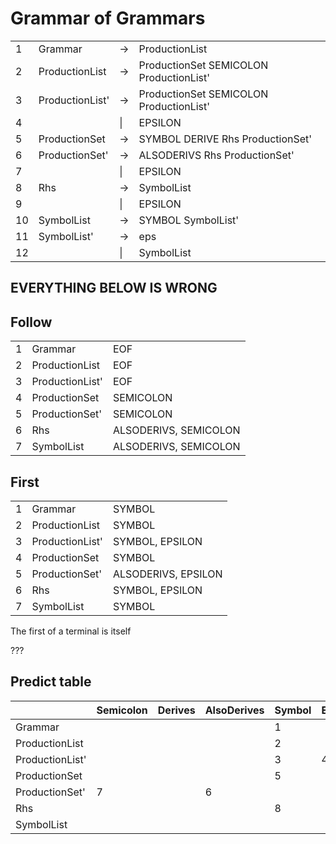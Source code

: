 # Grammar of Grammars

|     |                 |        |                                         |
| --- | --------------- | ------ | --------------------------------------- |
| 1   | Grammar         | &rarr; | ProductionList                          |
| 2   | ProductionList  | &rarr; | ProductionSet SEMICOLON ProductionList' |
| 3   | ProductionList' | &rarr; | ProductionSet SEMICOLON ProductionList' |
| 4   |                 | \|     | EPSILON                                 |
| 5   | ProductionSet   | &rarr; | SYMBOL DERIVE Rhs ProductionSet'        |
| 6   | ProductionSet'  | &rarr; | ALSODERIVS Rhs ProductionSet'           |
| 7   |                 | \|     | EPSILON                                 |
| 8   | Rhs             | &rarr; | SymbolList                              |
| 9   |                 | \|     | EPSILON                                 |
| 10  | SymbolList      | &rarr; | SYMBOL SymbolList'                      |
| 11  | SymbolList'     | &rarr; | eps                                     |
| 12  |                 | \|     | SymbolList                              |

## EVERYTHING BELOW IS WRONG

## Follow

|     |                 |                       |
| --- | --------------- | --------------------- |
| 1   | Grammar         | EOF                   |
| 2   | ProductionList  | EOF                   |
| 3   | ProductionList' | EOF                   |
| 4   | ProductionSet   | SEMICOLON             |
| 5   | ProductionSet'  | SEMICOLON             |
| 6   | Rhs             | ALSODERIVS, SEMICOLON |
| 7   | SymbolList      | ALSODERIVS, SEMICOLON |


## First

|     |                 |                     |
| --- | --------------- | ------------------- |
| 1   | Grammar         | SYMBOL              |
| 2   | ProductionList  | SYMBOL              |
| 3   | ProductionList' | SYMBOL, EPSILON     |
| 4   | ProductionSet   | SYMBOL              |
| 5   | ProductionSet'  | ALSODERIVS, EPSILON |
| 6   | Rhs             | SYMBOL, EPSILON     |
| 7   | SymbolList      | SYMBOL              |

The first of a terminal is itself

<!--
## Next
|     |                 |                       |
| --- | --------------- | --------------------- |
| 1   | Grammar         | SYMBOL                |
| 2   | ProductionList  | SYMBOL                |
| 3   | ProductionList' | SYMBOL, EOF           |
| 4   |                 | EOF                   |
| 5   | ProductionSet   | SYMBOL                |
| 6   | ProductionSet'  | ALSODERIVS            |
| 7   |                 | SEMICOLON             |
| 8   | Rhs             | SYMBOL                |
| 9   |                 | ALSODERIVS, SEMICOLON |
| 10  | SymbolList      | SYMBOL                |
| 11  |                 | SYMBOL                |
-->
???

## Predict table
|                 | Semicolon | Derives | AlsoDerives | Symbol | EOF |
| --------------- | --------- | ------- | ----------- | ------ | --- |
| Grammar         |           |         |             | 1      |     |
| ProductionList  |           |         |             | 2      |     |
| ProductionList' |           |         |             | 3      | 4   |
| ProductionSet   |           |         |             | 5      |     |
| ProductionSet'  | 7         |         | 6           |        |     |
| Rhs             |           |         |             | 8      |     |
| SymbolList      |           |         |             |        |     |



